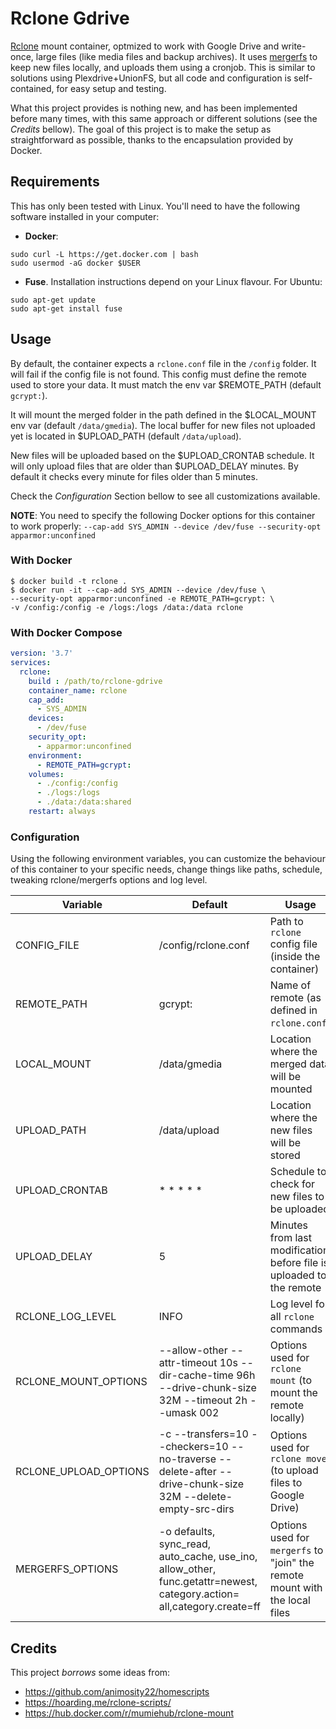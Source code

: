 Rclone Gdrive
=============

[Rclone](https://rclone.org) mount container, optmized to work with Google Drive and 
write-once, large files (like media files and backup archives). It uses 
[mergerfs](https://github.com/trapexit/mergerfs) to keep new files locally, and 
uploads them using a cronjob. This is similar to solutions using Plexdrive+UnionFS, but 
all code and configuration is self-contained, for easy setup and testing.

What this project provides is nothing new, and has been implemented before many times, 
with this same approach or different solutions (see the *Credits* bellow). The goal of 
this project is to make the setup as straightforward as possible, thanks to the 
encapsulation provided by Docker. 

## Requirements
This has only been tested with Linux. You'll need to have the following software 
installed in your computer:

- **Docker**:
```
sudo curl -L https://get.docker.com | bash
sudo usermod -aG docker $USER
```
- **Fuse**. Installation instructions depend on your Linux flavour. For Ubuntu:
```
sudo apt-get update
sudo apt-get install fuse
```


## Usage
By default, the container expects a `rclone.conf` file in the `/config` folder. It will 
fail if the config file is not found. This config must define the remote used to store 
your data. It must match the env var $REMOTE_PATH (default `gcrypt:`).

It will mount the merged folder in the path defined in the $LOCAL_MOUNT env var 
(default `/data/gmedia`). The local buffer for new files not uploaded yet is located in 
$UPLOAD_PATH (default `/data/upload`). 

New files will be uploaded based on the $UPLOAD_CRONTAB schedule. It will
only upload files that are older than $UPLOAD_DELAY minutes. By default it checks every 
minute for files older than 5 minutes.

Check the *Configuration* Section bellow to see all customizations available.

**NOTE**: You need to specify the following Docker options for this container to work properly:
`--cap-add SYS_ADMIN --device /dev/fuse --security-opt apparmor:unconfined`

### With Docker
```
$ docker build -t rclone .
$ docker run -it --cap-add SYS_ADMIN --device /dev/fuse \
--security-opt apparmor:unconfined -e REMOTE_PATH=gcrypt: \
-v /config:/config -e /logs:/logs /data:/data rclone
```

### With Docker Compose
```yml
version: '3.7'
services:
  rclone:
    build : /path/to/rclone-gdrive
    container_name: rclone
    cap_add:
      - SYS_ADMIN
    devices:
      - /dev/fuse
    security_opt:
      - apparmor:unconfined
    environment:
      - REMOTE_PATH=gcrypt:
    volumes:
      - ./config:/config
      - ./logs:/logs
      - ./data:/data:shared
    restart: always
```

### Configuration
Using the following environment variables, you can customize the behaviour of this 
container to your specific needs, change things like paths, schedule, tweaking 
rclone/mergerfs options and log level.

Variable              | Default             | Usage
----------------------|---------------------|------
CONFIG_FILE           | /config/rclone.conf | Path to `rclone` config file (inside the container)
REMOTE_PATH           | gcrypt:             | Name of remote (as defined in `rclone.conf`)
LOCAL_MOUNT           | /data/gmedia        | Location where the merged data will be mounted
UPLOAD_PATH           | /data/upload        | Location where the new files will be stored
UPLOAD_CRONTAB        | * * * * *           | Schedule to check for new files to be uploaded
UPLOAD_DELAY          | 5                   | Minutes from last modification before file is uploaded to the remote
RCLONE_LOG_LEVEL      | INFO                | Log level for all `rclone` commands
RCLONE_MOUNT_OPTIONS  | --allow-other --attr-timeout 10s --dir-cache-time 96h --drive-chunk-size 32M --timeout 2h --umask 002 | Options used for `rclone mount` (to mount the remote locally)
RCLONE_UPLOAD_OPTIONS | -c --transfers=10 --checkers=10 --no-traverse --delete-after --drive-chunk-size 32M --delete-empty-src-dirs | Options used for `rclone move` (to upload files to Google Drive)
MERGERFS_OPTIONS      | -o defaults, sync_read, auto_cache, use_ino, allow_other, func.getattr=newest, category.action= all,category.create=ff | Options used for `mergerfs` to "join" the remote mount with the local files


## Credits
This project *borrows* some ideas from:
- https://github.com/animosity22/homescripts
- https://hoarding.me/rclone-scripts/
- https://hub.docker.com/r/mumiehub/rclone-mount
